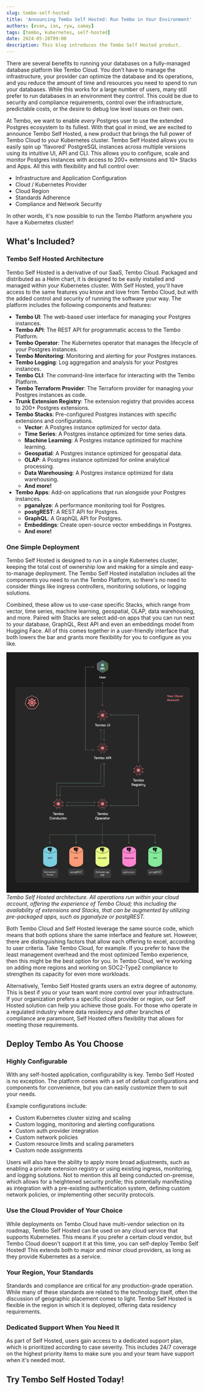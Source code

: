 ```yaml
---
slug: tembo-self-hosted
title: 'Announcing Tembo Self Hosted: Run Tembo in Your Environment'
authors: [evan, ian, ryw, samay]
tags: [tembo, kubernetes, self-hosted]
date: 2024-05-28T09:00
description: This blog introduces the Tembo Self Hosted product.
---
```


[//]: # (GOOD)
There are several benefits to running your databases on a fully-managed database platform like Tembo Cloud. You don’t
have to manage the infrastructure, your provider can optimize the database and its operations, and you reduce the amount
of time and resources you need to spend to run your databases. While this works for a large number of users, many still
prefer to run databases in an environment they control. This could be due to security and compliance requirements,
control over the infrastructure, predictable costs, or the desire to debug low level issues on their own.

At Tembo, we want to enable _every_ Postgres user to use the extended Postgres ecosystem to its fullest. With that goal
in mind, we are excited to announce Tembo Self Hosted, a new product that brings the full power of Tembo Cloud to your
Kubernetes cluster. Tembo Self Hosted allows you to easily spin up 'flavored' PostgreSQL instances across multiple
versions using its intuitive UI, API and CLI. This allows you to configure, scale and monitor Postgres instances with
access to 200+ extensions and 10+ Stacks and Apps. All this with flexibility and full control over:
- Infrastructure and Application Configuration
- Cloud / Kubernetes Provider
- Cloud Region
- Standards Adherence
- Compliance and Network Security

In other words, it's now possible to run the Tembo Platform anywhere you have a Kubernetes cluster!

## What's Included?

### Tembo Self Hosted Architecture
Tembo Self Hosted is a derivative of our SaaS, Tembo Cloud. Packaged and distributed as a Helm chart, it is designed to
be easily installed and managed within your Kubernetes cluster. With Self Hosted, you'll have access to the same
features you know and love from Tembo Cloud, but with the added control and security of running the software your way.
The platform includes the following components and features:

- **Tembo UI**: The web-based user interface for managing your Postgres instances.
- **Tembo API**: The REST API for programmatic access to the Tembo Platform.
- **Tembo Operator**: The Kubernetes operator that manages the lifecycle of your Postgres instances.
- **Tembo Monitoring**: Monitoring and alerting for your Postgres instances.
- **Tembo Logging**: Log aggregation and analysis for your Postgres instances.
- **Tembo CLI**: The command-line interface for interacting with the Tembo Platform.
- **Tembo Terraform Provider**: The Terraform provider for managing your Postgres instances as code.
- **Trunk Extension Registry**: The extension registry that provides access to 200+ Postgres extensions.
- **Tembo Stacks**: Pre-configured Postgres instances with specific extensions and configurations.
  - **Vector**: A Postgres instance optimized for vector data.
  - **Time Series**: A Postgres instance optimized for time series data.
  - **Machine Learning**: A Postgres instance optimized for machine learning.
  - **Geospatial**: A Postgres instance optimized for geospatial data.
  - **OLAP**: A Postgres instance optimized for online analytical processing.
  - **Data Warehousing**: A Postgres instance optimized for data warehousing.
  - **And more!**
- **Tembo Apps**: Add-on applications that run alongside your Postgres instances.
  - **pganalyze**: A performance monitoring tool for Postgres.
  - **postgREST**: A REST API for Postgres.
  - **GraphQL**: A GraphQL API for Postgres.
  - **Embeddings**: Create open-source vector embeddings in Postgres.
  - **And more!**


### One Simple Deployment
Tembo Self Hosted is designed to run in a single Kubernetes cluster, keeping the total cost of ownership low and making
for a simple and easy-to-manage deployment. The Tembo Self Hosted installation includes all the components you need to
run the Tembo Platform, so there's no need to consider things like ingress controllers, monitoring solutions, or logging
solutions.

Combined, these allow us to
use-case specific Stacks, which range from vector, time series, machine learning, geospatial, OLAP, data warehousing,
and more. Paired with Stacks are select add-on apps that you can run next to your database, GraphQL, Rest API and even
an embeddings model from Hugging Face. All of this comes together in a user-friendly interface that both lowers the bar
and grants more flexibility for you to configure as you like.

![Tembo Self Hosted Architecture](../../../../public/enterprise-software.png)
_Tembo Self Hosted architecture. All operations run within your cloud account, offering the
experience of Tembo Cloud; this including the availability of extensions and Stacks, that can be augmented by utilizing
pre-packaged apps, such as pganalyze or postgREST._

Both Tembo Cloud and Self Hosted leverage the same source code, which means that both options share the same interface
and feature set. However, there are distinguishing factors that allow each offering to excel, according to user criteria.
Take Tembo Cloud, for example. If you prefer to have the least management overhead and the most optimized Tembo
experience, then this might be the best option for you. In Tembo Cloud, we're working on adding more regions and working
on SOC2-Type2 compliance to strengthen its capacity for even more workloads.

Alternatively, Tembo Self Hosted grants users an extra degree of autonomy. This is best if you or your team want
more control over your infrastructure. If your organization prefers a specific cloud provider or region, our Self Hosted
solution can help you achieve those goals. For those who operate in a regulated industry where data residency and other
branches of compliance are paramount, Self Hosted offers flexibility that allows for meeting those requirements.

## Deploy Tembo As You Choose

### Highly Configurable
With any self-hosted application, configurability is key. Tembo Self Hosted is no exception. The platform comes with a
set of default configurations and components for convenience, but you can easily customize them to suit your needs.

Example configurations include:
- Custom Kubernetes cluster sizing and scaling
- Custom logging, monitoring and alerting configurations
- Custom auth provider integration
- Custom network policies
- Custom resource limits and scaling parameters
- Custom node assignments

Users will also have the ability to apply more broad adjustments, such as enabling a private extension registry or using
existing ingress, monitoring, and logging solutions. Not to mention this all being conducted on-premise, which allows
for a heightened security profile; this potentially manifesting as integration with a pre-existing authentication
system, defining custom network policies, or implementing other security protocols.


### Use the Cloud Provider of Your Choice
While deployments on Tembo Cloud have multi-vendor selection on its roadmap, Tembo Self Hosted can be used on any cloud
service that supports Kubernetes. This means if you prefer a certain cloud vendor, but Tembo Cloud doesn't support it at
this time, you can self-deploy Tembo Self Hosted! This extends both to major and minor cloud providers, as long as they
provide Kubernetes as a service.


### Your Region, Your Standards
Standards and compliance are critical for any production-grade operation. While many of these standards are related to
the technology itself, often the discussion of geographic placement comes to light. Tembo Self Hosted is flexible in the
region in which it is deployed, offering data residency requirements.


### Dedicated Support When You Need It
As part of Self Hosted, users gain access to a dedicated support plan, which is prioritized according to case severity.
This includes 24/7 coverage on the highest priority items to make sure you and your team have support when it's needed
most.


## Try Tembo Self Hosted Today!
